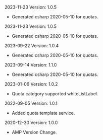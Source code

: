 2023-11-23 Version: 1.0.5
- Generated csharp 2020-05-10 for quotas.

2023-11-23 Version: 1.0.5
- Generated csharp 2020-05-10 for quotas.

2023-09-22 Version: 1.0.4
- Generated csharp 2020-05-10 for quotas.

2023-09-14 Version: 1.1.0
- Generated csharp 2020-05-10 for quotas.

2023-01-06 Version: 1.0.2
- Quota category supported whiteListLabel.

2022-09-05 Version: 1.0.1
- Added quota template service.

2020-12-30 Version: 1.0.0
- AMP Version Change.

